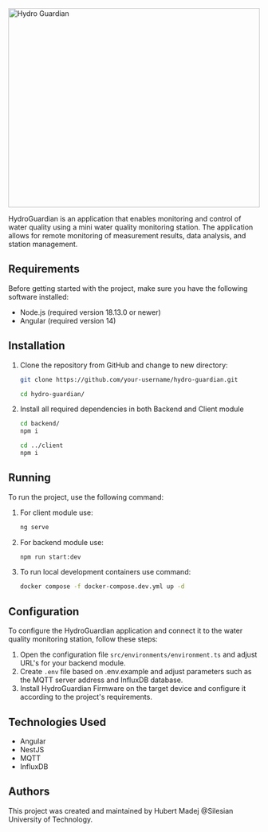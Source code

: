 <img src="https://svgur.com/i/yo3.svg" alt="Hydro Guardian" style="height: 400px; object-fit: fill; width: 100%;"/>

HydroGuardian is an application that enables monitoring and control of water quality using a mini water quality monitoring station. The application allows for remote monitoring of measurement results, data analysis, and station management.

## Requirements

Before getting started with the project, make sure you have the following software installed:

- Node.js (required version 18.13.0 or newer)
- Angular (required version 14)

## Installation

1. Clone the repository from GitHub and change to new directory:

   ```bash
   git clone https://github.com/your-username/hydro-guardian.git
   ```
   
   ```bash
   cd hydro-guardian/
   ```

2. Install all required dependencies in both Backend and Client module

   ```bash
   cd backend/
   npm i
   ```

   ```bash
   cd ../client
   npm i
   ```
   
## Running

To run the project, use the following command:

1. For client module use:
   ```bash
   ng serve
   ```
2. For backend module use:
   ```bash
   npm run start:dev
   ```
3. To run local development containers use command:
   ```bash
   docker compose -f docker-compose.dev.yml up -d
   ```

## Configuration

To configure the HydroGuardian application and connect it to the water quality monitoring station, follow these steps:

1. Open the configuration file `src/environments/environment.ts` and adjust URL's for your backend module.
2. Create `.env` file based on .env.example and adjust parameters such as the MQTT server address and InfluxDB database.
3. Install HydroGuardian Firmware on the target device and configure it according to the project's requirements.

## Technologies Used

- Angular
- NestJS
- MQTT
- InfluxDB

## Authors

This project was created and maintained by Hubert Madej @Silesian University of Technology.